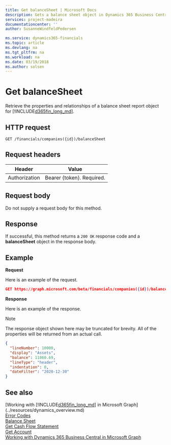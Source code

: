 ```yaml
---
title: Get balanceSheet | Microsoft Docs
description: Gets a balance sheet object in Dynamics 365 Business Central.
services: project-madeira
documentationcenter: ''
author: SusanneWindfeldPedersen

ms.service: dynamics365-financials
ms.topic: article
ms.devlang: na
ms.tgt_pltfrm: na
ms.workload: na
ms.date: 03/19/2018
ms.author: solsen
---
```


# Get balanceSheet
Retrieve the properties and relationships of a balance sheet report object for [!INCLUDE[d365fin_long_md](../../includes/d365fin_long_md.md)].

## HTTP request
```
GET /financials/companies({id})/balanceSheet
```

## Request headers
|Header|Value|
|------|-----|
|Authorization  |Bearer {token}. Required. |

## Request body
Do not supply a request body for this method.

## Response
If successful, this method returns a ```200 OK``` response code and a **balanceSheet** object in the response body.

## Example

**Request**

Here is an example of the request.
```json
GET https://graph.microsoft.com/beta/financials/companies({id})/balanceSheet?$orderby=lineNumber&$filter=dateFilter eq 2020-12-30
```

**Response**

Here is an example of the response. 

> [!NOTE]  
>   The response object shown here may be truncated for brevity. All of the properties will be returned from an actual call.

```json
{
  "lineNumber": 10000,
  "display": "Assets",
  "balance": 11860.69,
  "lineType": "header",
  "indentation": 0,
  "dateFilter": "2020-12-30"
}
```


## See also
[Working with [!INCLUDE[d365fin_long_md](../../includes/d365fin_long_md.md)] in Microsoft Graph](../resources/dynamics_overview.md)    
[Error Codes](../dynamics_error_codes.md)  
[Balance Sheet](../resources/dynamics_balancesheet.md)  
[Get Cash Flow Statement](dynamics_cashflowstatement_get.md)  
[Get Account](dynamics_account_get.md)  
[Working with Dynamics 365 Business Central in Microsoft Graph](../resources/dynamics_overview.md) 